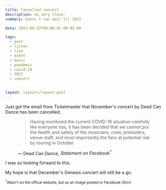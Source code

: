 ```yaml
---
title: Cancelled concert
description: So very close.
summary: Guess I can wait til 2022

date: 2021-09-22T00:00:01.00-05:00

tags:
  - post
  - listen
  - live
  - event
  - music
  - pandemic
  - covid-19
  - 2021
  - concert
  

layout: layouts/layout-post
---
```

Just got the email from Ticketmaster that November's concert by Dead Can Dance has been cancelled.

<figure class="blockquote">
    <blockquote cite="https://www.facebook.com/photo/?fbid=406375494182648&set=a.257354915751374">
        <p>Having monitored the current COVID-19 situation carefully like everyone has, it has been decided that we cannot put the health and safety of the musicians, crew, promoters, venue staff, and most importantly the fans at potential risk by touring in October.</p>
    </blockquote>
    <figcaption>— Dead Can Dance, <cite>Statement on Facebook<sup>*</sup></cite></figcaption>
</figure>

I was so looking forward to this.

My hope is that December's Genesis concert will still be a go.

<small><sup>*</sup>Wasn't on the offical website, but as an image posted to Facebook (Grrr)</small>
